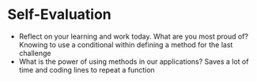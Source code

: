 # Self-Evaluation

- Reflect on your learning and work today. What are you most proud of?
Knowing to use a conditional within defining a method for the last challenge
- What is the power of using methods in our applications?
Saves a lot of time and coding lines to repeat a function
